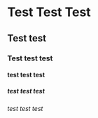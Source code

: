 # Test Test Test
## Test test
### Test test test
#### test test test
##### test test test
###### test test test
